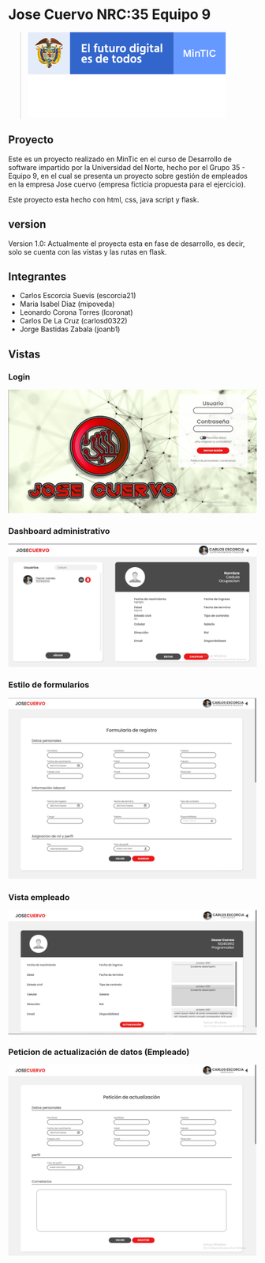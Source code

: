 # Jose Cuervo NRC:35 Equipo 9

> [![MinTic](https://github.com/escorcia21/JoseCuervo-Grupo9/blob/master/sources/MinTIC.png)](https://mintic.gov.co/portal/inicio/) [![MinTic](https://github.com/escorcia21/JoseCuervo-Grupo9/blob/master/sources/UN.png)](https://www.uninorte.edu.co/)

## Proyecto
Este es un proyecto realizado en MinTic en el curso de Desarrollo de software impartido por la Universidad del Norte, hecho por el Grupo 35 - Equipo 9, en el cual se presenta un proyecto sobre gestión de empleados en la empresa Jose cuervo (empresa ficticia propuesta para el ejercicio).

Este proyecto esta hecho con html, css, java script y flask.

## version
Version 1.0: Actualmente el proyecta esta en fase de desarrollo, es decir, solo se cuenta con las vistas y las rutas en flask.

## Integrantes
- Carlos Escorcia Suevis (escorcia21)
- Maria Isabel Diaz (mipoveda)
- Leonardo Corona Torres (lcoronat)
- Carlos De La Cruz (carlosd0322)
- Jorge Bastidas Zabala (joanb1)

## Vistas

### Login
![Login](https://github.com/escorcia21/JoseCuervo-Grupo9/blob/master/sources/login.png)


### Dashboard administrativo
![Dashboard](https://github.com/escorcia21/JoseCuervo-Grupo9/blob/master/sources/dashboard.png)

### Estilo de formularios
![Formularios](https://github.com/escorcia21/JoseCuervo-Grupo9/blob/master/sources/formularios.png)

### Vista empleado
![Empleado](https://github.com/escorcia21/JoseCuervo-Grupo9/blob/master/sources/empleado.png)

### Peticion de actualización de datos (Empleado)
![Petición](https://github.com/escorcia21/JoseCuervo-Grupo9/blob/master/sources/peticion.png)
